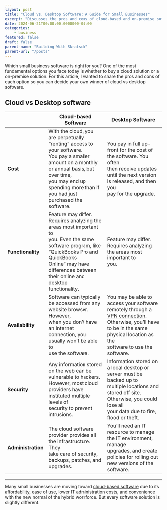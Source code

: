 ```yaml
---
layout: post
title: "Cloud vs. Desktop Software: A Guide for Small Businesses"
excerpt: "Discusses the pros and cons of cloud-based and on-premise software solutions for small businesses."
date: 2024-06-21T00:00:00.0000000-04:00
categories:
    - business
featured: false
draft: false
parent-name: "Building With Skratsch"
parent-url: "/posts"
---
```

Which small business software is right for you? One of the most
fundamental options you face today is whether to buy a cloud solution or
a on-premise solution. For this article, I wanted to share the pros and
cons of each option so you can decide your own winner of cloud vs
desktop software.

## Cloud vs Desktop software

|  | Cloud-based Software | **Desktop Software** |
| --- | --- | --- |
| **Cost** | With the cloud, you are perpetually “renting” access to your software. <br>You pay a smaller amount on a monthly or annual basis, but over time,<br>you may end up spending more than if you had just purchased the<br>software. | You pay in full up-front for the cost of the software. You often<br>then receive updates until the next version is released, and then you<br>pay for the upgrade. |
| **Functionality** | Feature may differ. Requires analyzing the areas most important to<br>you. Even the same software program, like “QuickBooks Pro and QuickBooks<br>Online” may have differences between their online and desktop<br>functionality. | Feature may differ. Requires analyzing the areas most important to<br>you. |
| **Availability** | Software can typically be accessed from any website browser. However,<br>when you don’t have an Internet connection, you usually won’t be able to<br>use the software. | You may be able to access your software remotely through a [VPN connection](/security/setup-small-business-vpn).<br>Otherwise, you’ll have to be in the same physical location as the<br>software to use the software. |
| **Security** | Any information stored on the web can be vulnerable to hackers.<br>However, most cloud providers have instituted multiple levels of<br>security to prevent intrusions. | Information stored on a local desktop or server must be backed up to<br>multiple locations and stored off site. Otherwise, you could lose all<br>your data due to fire, flood or theft. |
| **Administration** | The cloud software provider provides all the infrastructure. They<br>take care of security, backups, patches, and upgrades. | You’ll need an IT resource to manage the IT environment, manage<br>upgrades, and create policies for rolling out new versions of the<br>software. |

------------------------------------------------------------------------

Many small businesses are moving toward [cloud-based software](/software/evaluating-saas-solutions-small-biz) due to its
affordability, ease of use, lower IT administration costs, and
convenience with the new normal of the hybrid workforce. But every
software solution is slightly different.